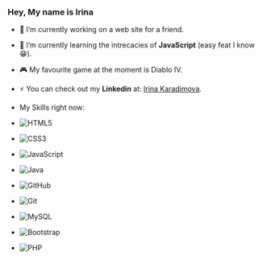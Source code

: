 ### Hey, My name is Irina

- 🔭 I’m currently working on a web site for a friend.
- 🌱 I’m currently learning the intrecacies of **JavaScript** (easy feat I know :grin:).
- :video_game: My favourite game at the moment is Diablo IV.
- ⚡ You can check out my **Linkedin** at: [Irina Karadimova](https://www.linkedin.com/in/irina-karadimova-307a7618a).

- My Skills right now:
- ![HTML5](https://img.shields.io/badge/html5-%23E34F26.svg?style=for-the-badge&logo=html5&logoColor=white)
- ![CSS3](https://img.shields.io/badge/css3-%231572B6.svg?style=for-the-badge&logo=css3&logoColor=white)
- ![JavaScript](https://img.shields.io/badge/javascript-%23323330.svg?style=for-the-badge&logo=javascript&logoColor=%23F7DF1E)
- ![Java](https://img.shields.io/badge/java-%23ED8B00.svg?style=for-the-badge&logo=openjdk&logoColor=white)
- ![GitHub](https://img.shields.io/badge/github-%23121011.svg?style=for-the-badge&logo=github&logoColor=white)
- ![Git](https://img.shields.io/badge/git-%23F05033.svg?style=for-the-badge&logo=git&logoColor=white)
- ![MySQL](https://img.shields.io/badge/mysql-%2300f.svg?style=for-the-badge&logo=mysql&logoColor=white)
- ![Bootstrap](https://img.shields.io/badge/bootstrap-%238511FA.svg?style=for-the-badge&logo=bootstrap&logoColor=white)
- ![PHP](https://img.shields.io/badge/php-%23777BB4.svg?style=for-the-badge&logo=php&logoColor=white)
